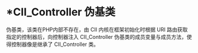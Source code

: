 # \*CII\_Controller 伪基类

伪基类，该类在PHP内部不存在，由 CII 内核在框架初始化时根据 URI 路由获取指定的控制器后，向控制器注入 CII\_Controller 伪基类的成员变量与成员方法，使得控制器像是继承了 CII\_Controller 类。





